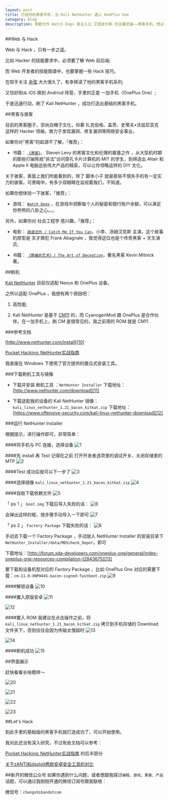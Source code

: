 ```yaml
---
layout: post
title: 打造你的黑客手机：当 Kali NetHunter 遇上 OnePlus One
category: blog
description: 育碧大作 Watch Dogs 里主人公 艾登皮尔斯 的主要武器——黑客手机，想必给大家留下了深刻的印象。用它骇入安保系统、摄像头、汽车、移动设备、红绿灯等，藉此获得无限想象的能力。这篇文章，就是我在看了知道创宇 余弦 大大的黑客手机系列之后，立即去尝试并写下的体验。
---
```


##Web 与 Hack

Web 与 Hack ，只有一步之遥。

比如 Hacker 的技能要求中，必须要了解 Web 前后端;

而 Web 开发者的技能图谱中，也要掌握一些 Hack 技巧。

在知乎关注 [余弦][1] 大大很久了，有幸拜读了他的黑客手机系列;

又恰好刚从 iOS 换到 Andriod 阵营，手里的正是 一加手机（OnePlus One）;

于是迅速行动，刷了 Kali NetHunter ，成功打造出基础的黑客手机。


##黑客与骇客

目前的黑客圈子，崇尚白帽子文化，仰慕 扎克伯格、盖茨、史蒂夫•沃兹尼亚克 这样的 Hacker 领袖，致力于发现漏洞、修复漏洞等网络安全事业。

如果你对“黑客”的起源不了解，「推荐」：

+ 书籍： [`《黑客》`][5]， Steven Levy 的黑客文化和伦理的奠基之作 ，从大型机时期的那些打破陈规“非法”访问穿孔卡片计算机的 MIT 的学生，到缔造出 Altair 和 Apple II 电脑这些伟大产品的精英，可以让你领略这样的 DIY 文化。


关于骇客，表面上我们所能看到的，除了 脚本小子 就是那些不慎失手的有一定实力的骇客。可黑暗中，有多少双眼睛在监视着我们，不知道。

如果你想体验一下骇客，「推荐」：

+ 游戏： [`Watch Dogs`][6] ，在游戏中洞察每个人的秘密和银行账户余额，可以满足你熊熊的八卦之心。。。


另外，如果你对 社会工程学 感兴趣，「推荐」：

+ 电影： [`逍遥法外 / Catch Me If You Can`][7]，小李、汤姆汉克斯 主演，这个故事的原型是 天才罪犯 Frank Abagnale ，我觉得这位也是个传奇黑客 + 天生演员;

+ 书籍： [`《欺骗的艺术》/ The Art of Deception`][8]，著名黑客 Kevin Mitnick 著。


##刷机

[Kali NetHunter][2] 目前仅适配 Nexus 和 OnePlus 设备。

之所以适配 OnePlus ，我想有两个原因吧：

1. 高性能;

2. Kali NetHunter 是基于 [CM11][3] 的，而 CyanogenMod 跟  OnePlus 是合作伙伴。在一加手机上，刷 CM 是很常见的，我之前用的 ROM 就是 CM11 .


###参考文档

[http://www.nethunter.com/install][10]

[Pocket Hacking: NetHunter实战指南][4]

我直接在 Windows 下使用了官方提供的傻瓜式安装工具。

###下载刷机工具与镜像

+ 下载并安装 刷机工具 ：`NetHunter Installer` 
下载地址：[http://www.nethunter.com/download][11]


+ 下载适配我的设备的 Kali NetHunter 镜像： `kali_linux_nethunter_1.21_bacon_kitkat.zip`
下载地址：[https://www.offensive-security.com/kali-linux-nethunter-download][12]


###运行 NetHunter Installer

根据提示，进行操作即可，非常简单：

####将手机与 PC 连接，选择设备
![1](http://changshiban.qiniudn.com/post/150419/q1.png)

####先 install 再 Test
记得在之前 打开开发者选项里的调试开关、关闭存储里的MTP
![2](http://changshiban.qiniudn.com/post/150419/q2.png)

####Test 成功后就可以下一步了
![3](http://changshiban.qiniudn.com/post/150419/q3.png)

####选择镜像
 `kali_linux_nethunter_1.21_bacon_kitkat.zip`
![4](http://changshiban.qiniudn.com/post/150419/q4.png)

####自助下载依赖文件
![5](http://changshiban.qiniudn.com/post/150419/q5.png)

「 ps 1 」 `boot.img` 下载后导入失败的话：
![6](http://changshiban.qiniudn.com/post/150419/q6.png)

会弹出这样的框，按步骤手动导入一下即可
![7](http://changshiban.qiniudn.com/post/150419/q7.png)

「 ps 2 」 `Factory Package` 下载失败的话：
![8](http://changshiban.qiniudn.com/post/150419/q8.png)

手动去下载一个 Factory Package ，手动放入 NetHunter Installer 的安装目录下 `NetHunter_Installer/data/MD5check_Depot`，即可

下载地址：[http://forum.xda-developers.com/oneplus-one/general/index-oneplus-one-resources-compilation-t2843675][13]

要下载和设备机型对应的 Factory Package ，比如 OnePlus One 对应的需要下载：`cm-11.0-XNPH44S-bacon-signed-fastboot.zip` 
![9](http://changshiban.qiniudn.com/post/150419/q9.png)

####解锁设备
![10](http://changshiban.qiniudn.com/post/150419/q10.png)

####置入原版安卓
![11](http://changshiban.qiniudn.com/post/150419/q11.png)

![12](http://changshiban.qiniudn.com/post/150419/q12.png)

####置入 ROM 
我建议在点击操作之前，将 `kali_linux_nethunter_1.21_bacon_kitkat.zip` 拷贝到手机存储的 Download 文件夹下，否则往往会因为传输太慢超时
![13](http://changshiban.qiniudn.com/post/150419/q13.png)

![14](http://changshiban.qiniudn.com/post/150419/q14.png)

####刷机成功
![15](http://changshiban.qiniudn.com/post/150419/q15.png)





##界面展示

赶快看看长啥模样～

![20](http://changshiban.qiniudn.com/post/150419/q20.png)

![21](http://changshiban.qiniudn.com/post/150419/q21.png)

![22](http://changshiban.qiniudn.com/post/150419/q22.png)

![23](http://changshiban.qiniudn.com/post/150419/q23.png)


##Let's Hack

到此手里的基础版的黑客手机就打造成功了，可以开始使用。

我对此还没有深入研究，不过有些文档可以参考：


[Pocket Hacking: NetHunter实战指南][4] 的后半部分

[关于zANTI和dsploit两款安卓安全工具的对比][9]


##新开的微信公众号
如果你遇到什么问题，或者想跟我探讨`编程、游戏、黑客、产品`话题，可以通过我刚刚开通的微信订阅号跟我联络：

微信号：`changshibandotcom`



[1]:   http://zhuanlan.zhihu.com/evilcos      " 余弦的知乎专栏"
[2]:   http://www.nethunter.com          "Nethunter 官网"
[3]:   http://www.cyanogenmod.org/        "CM 官网"
[4]:   http://drops.wooyun.org/tips/4634        "前往文章页面"
[5]:   http://www.amazon.cn/gp/product/B005Z7FABC/ref=as_li_ss_tl?camp=536&creative=3132&creativeASIN=B005Z7FABC&linkCode=as2&tag=daxuesheng-23        "亚马逊上该书的页面"
[6]:   https://www.baidu.com/s?ie=utf-8&f=3&rsv_bp=1&rsv_idx=1&tn=baidu&wd=%E7%9C%8B%E9%97%A8%E7%8B%97&rsv_pq=80dfa49d0000f351&rsv_t=9e12zY%2F3DfoAe8gTiNg1HUvxN%2BpO4YIQUNC4PKNr%2Bdt2qG8j3gM0d9eqzr4&rsv_enter=0&inputT=1910&rsv_sug3=36&rsv_sug1=19&oq=kanme&rsv_sug2=0&rsp=0&rsv_sug4=1911&bs=Catch%20Me%20If%20You%20Can              "百度一下这个"
[7]:   https://www.baidu.com/s?ie=utf-8&f=8&rsv_bp=1&rsv_idx=1&tn=baidu&wd=Catch%20Me%20If%20You%20Can&rsv_pq=ae105df90000ca4c&rsv_t=8c30q7SnEpjZwCIp1RsDZcF0buij1NXixfEjGt7tCtrQimpgPMdUu0%2FmxXA&rsv_enter=0&inputT=1004&rsv_sug3=32&rsv_sug1=14&rsv_n=2&rsv_sug4=1005&rsv_sug=1&bs=%E9%80%8D%E9%81%A5%E6%B3%95%E5%A4%96 "百度一下这个"
[8]:   https://www.baidu.com/s?ie=utf-8&f=3&rsv_bp=1&rsv_idx=1&tn=baidu&wd=%E6%AC%BA%E9%AA%97%E7%9A%84%E8%89%BA%E6%9C%AF&rsv_pq=8e982eba00001f58&rsv_t=fa77YBvI%2FmlI3%2F22FTdWMra9t%2FY7DGrtmVBxIadTl39Ixzc9Ldsnsl2FLoU&rsv_enter=1&inputT=3671&rsv_sug3=21&rsv_sug1=12&rsv_sug2=0&rsp=0&rsv_sug4=8794&rsv_sug=1&bs=Catch%20Me%20If%20You%20Can%20%E5%8E%9F%E5%9E%8B  "百度一下这个"
[9]:   http://drops.wooyun.org/mobile/2503      "前往文章页面" 
[10]:  http://www.nethunter.com/install          ""
[11]:  http://www.nethunter.com/download          ""
[12]:  https://www.offensive-security.com/kali-linux-nethunter-download          ""
[13]:  http://forum.xda-developers.com/oneplus-one/general/index-oneplus-one-resources-compilation-t2843675          ""
